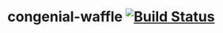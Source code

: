 # congenial-waffle [![Build Status](https://travis-ci.org/edubrum/congenial-waffle.svg?branch=master)](https://travis-ci.org/edubrum/congenial-waffle)
